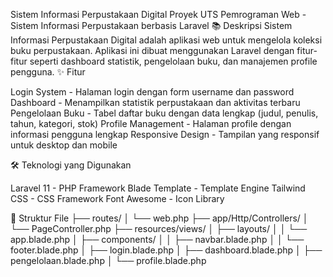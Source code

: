 Sistem Informasi Perpustakaan Digital
Proyek UTS Pemrograman Web - Sistem Informasi Perpustakaan berbasis Laravel
📚 Deskripsi
Sistem Informasi Perpustakaan Digital adalah aplikasi web untuk mengelola koleksi buku perpustakaan. Aplikasi ini dibuat menggunakan Laravel dengan fitur-fitur seperti dashboard statistik, pengelolaan buku, dan manajemen profile pengguna.
✨ Fitur

Login System - Halaman login dengan form username dan password
Dashboard - Menampilkan statistik perpustakaan dan aktivitas terbaru
Pengelolaan Buku - Tabel daftar buku dengan data lengkap (judul, penulis, tahun, kategori, stok)
Profile Management - Halaman profile dengan informasi pengguna lengkap
Responsive Design - Tampilan yang responsif untuk desktop dan mobile

🛠️ Teknologi yang Digunakan

Laravel 11 - PHP Framework
Blade Template - Template Engine
Tailwind CSS - CSS Framework
Font Awesome - Icon Library

📁 Struktur File
├── routes/
│   └── web.php
├── app/Http/Controllers/
│   └── PageController.php
├── resources/views/
│   ├── layouts/
│   │   └── app.blade.php
│   ├── components/
│   │   ├── navbar.blade.php
│   │   └── footer.blade.php
│   ├── login.blade.php
│   ├── dashboard.blade.php
│   ├── pengelolaan.blade.php
│   └── profile.blade.php
